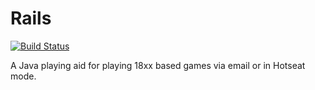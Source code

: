 # Rails

[![Build Status](https://travis-ci.org/Rails-18xx/Rails.svg?branch=master)](https://travis-ci.org/Rails-18xx/Rails)

A Java playing aid for playing 18xx based games via email or in Hotseat mode.
